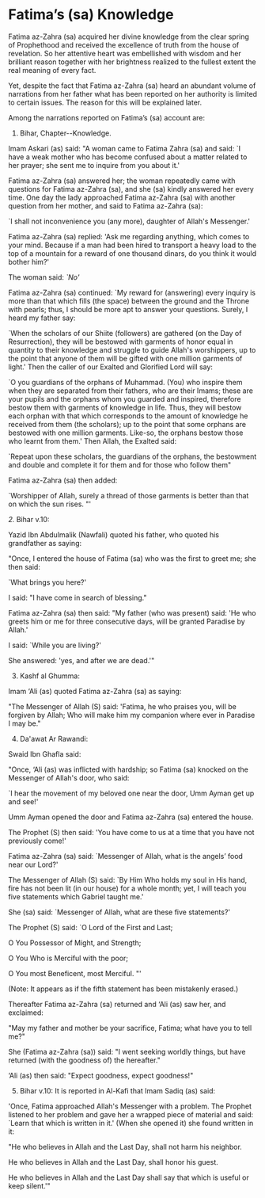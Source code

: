 Fatima’s (sa) Knowledge
=======================

Fatima az-Zahra (sa) acquired her divine knowledge from the clear spring
of Prophethood and received the excellence of truth from the house of
revelation. So her attentive heart was embellished with wisdom and her
brilliant reason together with her brightness realized to the fullest
extent the real meaning of every fact.

Yet, despite the fact that Fatima az-Zahra (sa) heard an abundant volume
of narrations from her father what has been reported on her authority is
limited to certain issues. The reason for this will be explained later.

Among the narrations reported on Fatima’s (sa) account are:

1. Bihar, Chapter--Knowledge.

Imam Askari (as) said: "A woman came to Fatima Zahra (sa) and said: \`I
have a weak mother who has become confused about a matter related to her
prayer; she sent me to inquire from you about it.'

Fatima az-Zahra (sa) answered her; the woman repeatedly came with
questions for Fatima az-Zahra (sa), and she (sa) kindly answered her
every time. One day the lady approached Fatima az-Zahra (sa) with
another question from her mother, and said to Fatima az-Zahra (sa):

\`I shall not inconvenience you (any more), daughter of Allah's
Messenger.'

Fatima az-Zahra (sa) replied: 'Ask me regarding anything, which comes to
your mind. Because if a man had been hired to transport a heavy load to
the top of a mountain for a reward of one thousand dinars, do you think
it would bother him?'

The woman said: *\`No'*

Fatima az-Zahra (sa) continued: \`My reward for (answering) every
inquiry is more than that which fills (the space) between the ground and
the Throne with pearls; thus, I should be more apt to answer your
questions. Surely, I heard my father say:

\`When the scholars of our Shiite (followers) are gathered (on the Day
of Resurrection), they will be bestowed with garments of honor equal in
quantity to their knowledge and struggle to guide Allah's worshippers,
up to the point that anyone of them will be gifted with one million
garments of light.' Then the caller of our Exalted and Glorified Lord
will say:

\`O you guardians of the orphans of Muhammad. (You) who inspire them
when they are separated from their fathers, who are their Imams; these
are your pupils and the orphans whom you guarded and inspired, therefore
bestow them with garments of knowledge in life. Thus, they will bestow
each orphan with that which corresponds to the amount of knowledge he
received from them (the scholars); up to the point that some orphans are
bestowed with one million garments. Like-so, the orphans bestow those
who learnt from them.' Then Allah, the Exalted said:

\`Repeat upon these scholars, the guardians of the orphans, the
bestowment and double and complete it for them and for those who follow
them"

Fatima az-Zahra (sa) then added:

\`Worshipper of Allah, surely a thread of those garments is better than
that on which the sun rises. "'

*2.* Bihar v.10:

Yazid Ibn Abdulmalik (Nawfali) quoted his father, who quoted his
grandfather as saying:

"Once, I entered the house of Fatima (sa) who was the first to greet me;
she then said:

\`What brings you here?'

I said: "I have come in search of blessing."

Fatima az-Zahra (sa) then said: "My father (who was present) said: 'He
who greets him or me for three consecutive days, will be granted
Paradise by Allah.'

I said: \`While you are living?'

She answered: 'yes, and after we are dead.'"

3. Kashf al Ghumma:

Imam ‘Ali (as) quoted Fatima az-Zahra (sa) as saying:

"The Messenger of Allah (S) said: 'Fatima, he who praises you, will be
forgiven by Allah; Who will make him my companion where ever in Paradise
I may be."

4. Da'awat Ar Rawandi:

Swaid Ibn Ghafla said:

"Once, ‘Ali (as) was inflicted with hardship; so Fatima (sa) knocked on
the Messenger of Allah's door, who said:

\`I hear the movement of my beloved one near the door, Umm Ayman get up
and see!'

Umm Ayman opened the door and Fatima az-Zahra (sa) entered the house.

The Prophet (S) then said: 'You have come to us at a time that you have
not previously come!'

Fatima az-Zahra (sa) said: \`Messenger of Allah, what is the angels’
food near our Lord?'

The Messenger of Allah (S) said: \`By Him Who holds my soul in His hand,
fire has not been lit (in our house) for a whole month; yet, I will
teach you five statements which Gabriel taught me.'

She (sa) said: \`Messenger of Allah, what are these five statements?'

The Prophet (S) said: \`O Lord of the First and Last;

O You Possessor of Might, and Strength;

O You Who is Merciful with the poor;

O You most Beneficent, most Merciful. "'

(Note: It appears as if the fifth statement has been mistakenly erased.)

Thereafter Fatima az-Zahra (sa) returned and ‘Ali (as) saw her, and
exclaimed:

"May my father and mother be your sacrifice, Fatima; what have you to
tell me?"

She (Fatima az-Zahra (sa)) said: "I went seeking worldly things, but
have returned (with the goodness of) the hereafter."

‘Ali (as) then said: "Expect goodness, expect goodness!"

5. Bihar v.10: It is reported in Al-Kafi that Imam Sadiq (as) said:

'Once, Fatima approached Allah's Messenger with a problem. The Prophet
listened to her problem and gave her a wrapped piece of material and
said: \`Learn that which is written in it.' (When she opened it) she
found written in it:

"He who believes in Allah and the Last Day, shall not harm his neighbor.

He who believes in Allah and the Last Day, shall honor his guest.

He who believes in Allah and the Last Day shall say that which is useful
or keep silent.'"


